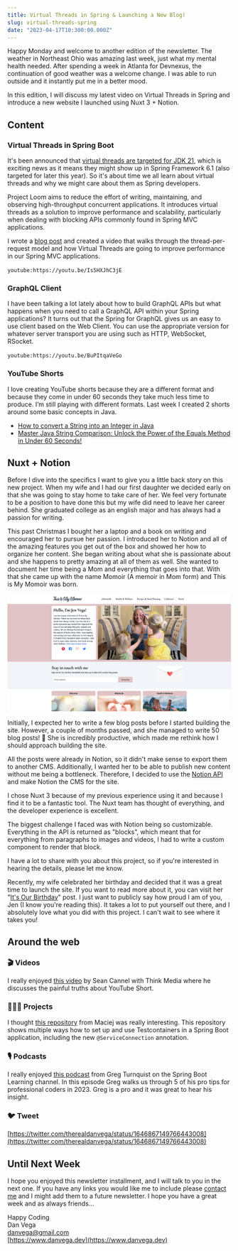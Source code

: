 ```yaml
---
title: Virtual Threads in Spring & Launching a New Blog!
slug: virtual-threads-spring
date: "2023-04-17T10:300:00.000Z"
---
```


Happy Monday and welcome to another edition of the newsletter. The weather in Northeast Ohio was amazing last week, just what my mental health needed. After spending a week in Atlanta for Devnexus, the continuation of good weather was a welcome change. I was able to run outside and it instantly put me in a better mood.

In this edition, I will discuss my latest video on Virtual Threads in Spring and introduce a new website I launched using Nuxt 3 + Notion.

## Content

### Virtual Threads in Spring Boot

It's been announced that [virtual threads are targeted for JDK 21](https://openjdk.org/jeps/444), which is exciting news as it means they might show up in Spring Framework 6.1 (also targeted for later this year). So it's about time we all learn about virtual threads and why we might care about them as Spring developers.

Project Loom aims to reduce the effort of writing, maintaining, and observing high-throughput concurrent applications. It introduces virtual threads as a solution to improve performance and scalability, particularly when dealing with blocking APIs commonly found in Spring MVC applications.

I wrote a [blog post](https://www.danvega.dev/blog/2023/04/12/virtual-threads-spring/) and created a video that walks through the thread-per-request model and how Virtual Threads are going to improve performance in our Spring MVC applications.

`youtube:https://youtu.be/Is5HXJhC3jE`

### GraphQL Client

I have been talking a lot lately about how to build GraphQL APIs but what happens when you need to call a GraphQL API within your Spring applications? It turns out that the Spring for GraphQL gives us an easy to use client based on the Web Client. You can use the appropriate version for whatever server transport you are using such as HTTP, WebSocket, RSocket.

`youtube:https://youtu.be/BuPItqaVeGo`

### YouTube Shorts

I love creating YouTube shorts because they are a different format and because they come in under 60 seconds they take much less time to produce. I’m still playing with different formats. Last week I created 2 shorts around some basic concepts in Java.

- [How to convert a String into an Integer in Java](https://youtube.com/shorts/WtWbR6UrT8E?feature=share)
- [Master Java String Comparison: Unlock the Power of the Equals Method in Under 60 Seconds!](https://studio.youtube.com/video/HuGWdsHGcm4/edit)

## Nuxt + Notion

Before I dive into the specifics I want to give you a little back story on this new project. When my wife and I had our first daughter we decided early on that she was going to stay home to take care of her. We feel very fortunate to be a position to have done this but my wife did need to leave her career behind. She graduated college as an english major and has always had a passion for writing.

This past Christmas I bought her a laptop and a book on writing and encouraged her to pursue her passion. I introduced her to Notion and all of the amazing features you get out of the box and showed her how to organize her content. She began writing about what she is passionate about and she happens to pretty amazing at all of them as well. She wanted to document her time being a Mom and everything that goes into that. With that she came up with the name Momoir (A memoir in Mom form) and This is My Momoir was born.

![This is my Momoir](./momoir.png)

Initially, I expected her to write a few blog posts before I started building the site. However, a couple of months passed, and she managed to write 50 blog posts! 🤯 She is incredibly productive, which made me rethink how I should approach building the site.

All the posts were already in Notion, so it didn't make sense to export them to another CMS. Additionally, I wanted her to be able to publish new content without me being a bottleneck. Therefore, I decided to use the [Notion API](https://developers.notion.com/) and make Notion the CMS for the site.

I chose Nuxt 3 because of my previous experience using it and because I find it to be a fantastic tool. The Nuxt team has thought of everything, and the developer experience is excellent.

The biggest challenge I faced was with Notion being so customizable. Everything in the API is returned as "blocks", which meant that for everything from paragraphs to images and videos, I had to write a custom component to render that block.

I have a lot to share with you about this project, so if you're interested in hearing the details, please let me know.

Recently, my wife celebrated her birthday and decided that it was a great time to launch the site. If you want to read more about it, you can visit her "[It's Our Birthday](https://www.thisismymomoir.com/blog/its-our-birthday)" post. I just want to publicly say how proud I am of you, Jen (I know you're reading this). It takes a lot to put yourself out there, and I absolutely love what you did with this project. I can't wait to see where it takes you!

## Around the web

### 🎬 Videos

I really enjoyed [this video](https://www.youtube.com/watch?v=oKYeGfZnznk) by Sean Cannel with Think Media where he discusses the painful truths about YouTube Short.

### 👨🏼‍💻 Projects

I thought [this repository](https://github.com/maciej-scratches/spring-boot-3.1-service-connection-demo) from Maciej was really interesting. This repository shows multiple ways how to set up and use Testcontainers in a Spring Boot application, including the new `@ServiceConnection` annotation.

### 🎙️ Podcasts

I really enjoyed [this podcast](https://www.youtube.com/watch?v=aMD0zdlrH-o) from Greg Turnquist on the Spring Boot Learning channel. In this episode Greg walks us through 5 of his pro tips for professional coders in 2023. Greg is a pro and it was great to hear his insight.

### 🐦 Tweet

[https://twitter.com/therealdanvega/status/1646867149766443008](https://twitter.com/therealdanvega/status/1646867149766443008)

## Until Next Week

I hope you enjoyed this newsletter installment, and I will talk to you in the next one. If you have any links you would like me to include please [contact me](http://twitter.com/therealdanvega) and I might add them to a future newsletter. I hope you have a great week and as always friends...

Happy Coding<br/>
Dan Vega<br/>
danvega@gmail.com<br/>
[https://www.danvega.dev](https://www.danvega.dev)

